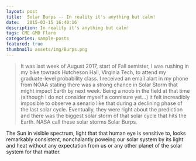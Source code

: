 ```yaml
---
layout: post
title:  Solar Burps -- In reality it's anything but calm!
date:   2015-03-15 16:40:16
description: In reality it's anything but calm!
tags: CME GMD Flare
categories: sample-posts
featured: true
thumbnail: assets/img/Burps.png
---
```


<blockquote>
It was last week of August 2017, start of Fall semister, I was rushing in my bike towrads Hutcheson Hall, Virginia Tech, to attend my graduate-level probability class. I received an email alart in my phone from NOAA stating there was a strong chance in Solar Storm that might impact Earth by next week. Being a noob in the field at that time (although I do not consider myself a connisure yet…) it felt increadibly imposible to observe a senario like that during a declining phase of the last solar cycle. Eventually, they were right about the prediction and there was the biggest solar storm of that solar cycle that hits the Earth. NASA call these solar storms Solar Burps.
</blockquote>

The Sun in visible spectrum, light that that human eye is sensitive to, looks remarkably consistent, nonchalantly poweing our solar system by its light and heat without any expectation from us or any other planet of the solar system for that matter.


